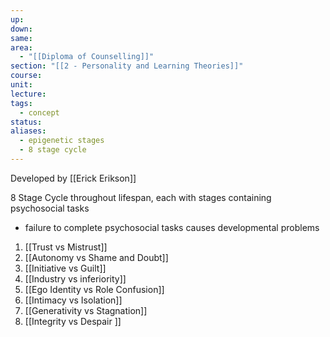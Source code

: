 ```yaml
---
up: 
down: 
same: 
area:
  - "[[Diploma of Counselling]]"
section: "[[2 - Personality and Learning Theories]]"
course: 
unit: 
lecture: 
tags:
  - concept
status: 
aliases:
  - epigenetic stages
  - 8 stage cycle
---
```

Developed by [[Erick Erikson]]

8 Stage Cycle throughout lifespan, each with stages containing psychosocial tasks
- failure to complete psychosocial tasks causes developmental problems

1. [[Trust vs Mistrust]]
2. [[Autonomy vs Shame and Doubt]]
3. [[Initiative vs Guilt]]
4. [[Industry vs inferiority]]
5. [[Ego Identity vs Role Confusion]]
6. [[Intimacy vs Isolation]]
7. [[Generativity vs Stagnation]]
8. [[Integrity vs Despair ]]

